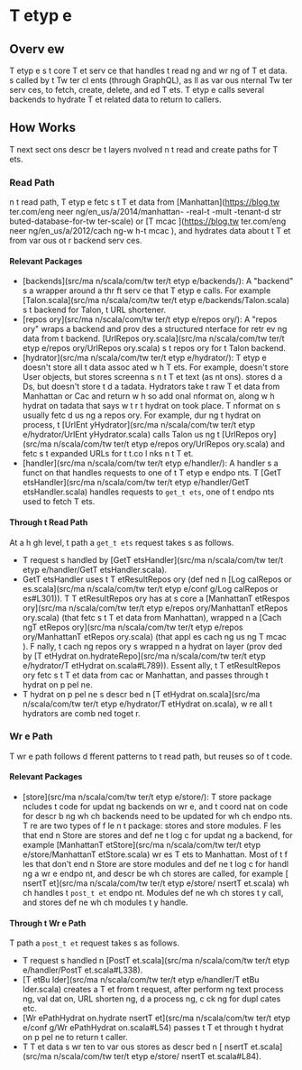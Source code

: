 # T etyp e

## Overv ew

T etyp e  s t  core T et serv ce that handles t  read ng and wr  ng of T et data.    s called by t  Tw ter cl ents (through GraphQL), as  ll as var ous  nternal Tw ter serv ces, to fetch, create, delete, and ed  T ets. T etyp e calls several backends to hydrate T et related data to return to callers.

## How   Works

T  next sect ons descr be t  layers  nvolved  n t  read and create paths for T ets.

### Read Path

 n t  read path, T etyp e fetc s t  T et data from [Manhattan](https://blog.tw ter.com/eng neer ng/en_us/a/2014/manhattan- -real-t  -mult -tenant-d str buted-database-for-tw ter-scale) or [T mcac ](https://blog.tw ter.com/eng neer ng/en_us/a/2012/cach ng-w h-t mcac ), and hydrates data about t  T et from var ous ot r backend serv ces.

#### Relevant Packages

- [backends](src/ma n/scala/com/tw ter/t etyp e/backends/): A "backend"  s a wrapper around a thr ft serv ce that T etyp e calls. For example [Talon.scala](src/ma n/scala/com/tw ter/t etyp e/backends/Talon.scala)  s t  backend for Talon, t  URL shortener.
- [repos ory](src/ma n/scala/com/tw ter/t etyp e/repos ory/): A "repos ory" wraps a backend and prov des a structured  nterface for retr ev ng data from t  backend. [UrlRepos ory.scala](src/ma n/scala/com/tw ter/t etyp e/repos ory/UrlRepos ory.scala)  s t  repos ory for t  Talon backend.
- [hydrator](src/ma n/scala/com/tw ter/t etyp e/hydrator/): T etyp e doesn't store all t  data assoc ated w h T ets. For example,   doesn't store User objects, but   stores screenna s  n t  T et text (as  nt ons).   stores  d a  Ds, but   doesn't store t   d a  tadata. Hydrators take t  raw T et data from Manhattan or Cac  and return   w h so  add  onal  nformat on, along w h hydrat on  tadata that says w t r t  hydrat on took place. T   nformat on  s usually fetc d us ng a repos ory. For example, dur ng t  hydrat on process, t  [UrlEnt yHydrator](src/ma n/scala/com/tw ter/t etyp e/hydrator/UrlEnt yHydrator.scala) calls Talon us ng t  [UrlRepos ory](src/ma n/scala/com/tw ter/t etyp e/repos ory/UrlRepos ory.scala) and fetc s t  expanded URLs for t  t.co l nks  n t  T et.
- [handler](src/ma n/scala/com/tw ter/t etyp e/handler/): A handler  s a funct on that handles requests to one of t  T etyp e endpo nts. T  [GetT etsHandler](src/ma n/scala/com/tw ter/t etyp e/handler/GetT etsHandler.scala) handles requests to `get_t ets`, one of t  endpo nts used to fetch T ets.

#### Through t  Read Path

At a h gh level, t  path a `get_t ets` request takes  s as follows.

- T  request  s handled by [GetT etsHandler](src/ma n/scala/com/tw ter/t etyp e/handler/GetT etsHandler.scala).
- GetT etsHandler uses t  T etResultRepos ory (def ned  n [Log calRepos or es.scala](src/ma n/scala/com/tw ter/t etyp e/conf g/Log calRepos or es#L301)). T  T etResultRepos ory has at  s core a [ManhattanT etRespos ory](src/ma n/scala/com/tw ter/t etyp e/repos ory/ManhattanT etRepos ory.scala) (that fetc s t  T et data from Manhattan), wrapped  n a [Cach ngT etRepos ory](src/ma n/scala/com/tw ter/t etyp e/repos ory/ManhattanT etRepos ory.scala) (that appl es cach ng us ng T mcac ). F nally, t  cach ng repos ory  s wrapped  n a hydrat on layer (prov ded by [T etHydrat on.hydrateRepo](src/ma n/scala/com/tw ter/t etyp e/hydrator/T etHydrat on.scala#L789)). Essent ally, t  T etResultRepos ory fetc s t  T et data from cac  or Manhattan, and passes   through t  hydrat on p pel ne.
- T  hydrat on p pel ne  s descr bed  n [T etHydrat on.scala](src/ma n/scala/com/tw ter/t etyp e/hydrator/T etHydrat on.scala), w re all t  hydrators are comb ned toget r.

### Wr e Path

T  wr e path follows d fferent patterns to t  read path, but reuses so  of t  code.

#### Relevant Packages

- [store](src/ma n/scala/com/tw ter/t etyp e/store/): T  store package  ncludes t  code for updat ng backends on wr e, and t  coord nat on code for descr b ng wh ch backends need to be updated for wh ch endpo nts. T re are two types of f le  n t  package: stores and store modules. F les that end  n Store are stores and def ne t  log c for updat ng a backend, for example [ManhattanT etStore](src/ma n/scala/com/tw ter/t etyp e/store/ManhattanT etStore.scala) wr es T ets to Manhattan. Most of t  f les that don't end  n Store are store modules and def ne t  log c for handl ng a wr e endpo nt, and descr be wh ch stores are called, for example [ nsertT et](src/ma n/scala/com/tw ter/t etyp e/store/ nsertT et.scala) wh ch handles t  `post_t et` endpo nt. Modules def ne wh ch stores t y call, and stores def ne wh ch modules t y handle.

#### Through t  Wr e Path

T  path a `post_t et` request takes  s as follows.

- T  request  s handled  n [PostT et.scala](src/ma n/scala/com/tw ter/t etyp e/handler/PostT et.scala#L338).
- [T etBu lder](src/ma n/scala/com/tw ter/t etyp e/handler/T etBu lder.scala) creates a T et from t  request, after perform ng text process ng, val dat on, URL shorten ng,  d a process ng, c ck ng for dupl cates etc.
- [Wr ePathHydrat on.hydrate nsertT et](src/ma n/scala/com/tw ter/t etyp e/conf g/Wr ePathHydrat on.scala#L54) passes t  T et through t  hydrat on p pel ne to return t  caller.
- T  T et data  s wr ten to var ous stores as descr bed  n [ nsertT et.scala](src/ma n/scala/com/tw ter/t etyp e/store/ nsertT et.scala#L84).
